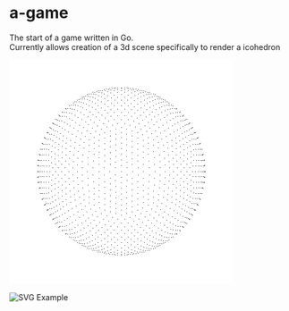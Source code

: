 # a-game

The start of a game written in Go.  
Currently allows creation of a 3d scene specifically to render a icohedron

![Point Example](https://github.com/lummie/a-game/blob/master/test.png)

![SVG Example](https://rawgit.com/lummie/a-game/master/test.svg)
